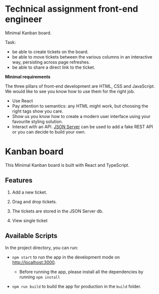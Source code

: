 # Technical assignment front-end engineer

Minimal Kanban board.

Task:

- be able to create tickets on the board.
- be able to move tickets between the various columns in an interactive way, persisting across page refreshes.
- be able to share a direct link to the ticket.

**Minimal requirements**

The three pillars of front-end development are HTML, CSS and JavaScript. We would like to see you know how to use them for the right job.

- Use React
- Pay attention to semantics: any HTML might work, but choosing the right tags show you care.
- Show us you know how to create a modern user interface using your favourite styling solution.
- Interact with an API. [JSON Server](https://github.com/typicode/json-server) can be used to add a fake REST API or you can decide to build your own.

# Kanban board

This Minimal Kanban board is built with React and TypeScript.

## Features

1. Add a new ticket.

2. Drag and drop tickets.

3. The tickets are stored in the JSON Server db.

4. View single ticket

## Available Scripts

In the project directory, you can run:

- `npm start` to run the app in the development mode on [http://localhost:3000](http://localhost:3000).

  - Before running the app, please install all the dependencies by running `npm install`

- `npm run build` to build the app for production in the `build` folder.
